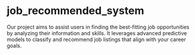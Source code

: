 # job_recommended_system
Our project aims to assist users in finding the best-fitting job opportunities by analyzing their information and skills. It leverages advanced predictive models to classify and recommend job listings that align with your career goals.
